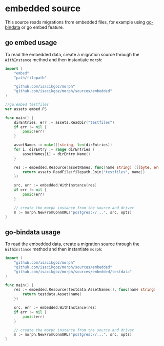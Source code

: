 # embedded source

This source reads migrations from embedded  files, for example using
[go-bindata](github.com/go-bindata/go-bindata) or go embed feature.

## go embed usage

To read the embedded data, create a migration source through the
`WithInstance` method and then instantiate `morph`:

```go
import (
	"embed"
	"path/filepath"

    "github.com/isacikgoz/morph"
    "github.com/isacikgoz/morph/sources/embedded"
)

//go:embed testfiles
var assets embed.FS

func main() {
	dirEntries, err := assets.ReadDir("testfiles")
    if err != nil {
        panic(err)
    }

	assetNames := make([]string, len(dirEntries))
	for i, dirEntry := range dirEntries {
		assetNames[i] = dirEntry.Name()
	}

    res := embedded.Resource(assetNames, func(name string) ([]byte, error) {
		return assets.ReadFile(filepath.Join("testfiles", name))
    })

    src, err := embedded.WithInstance(res)
    if err != nil {
        panic(err)
    }

    // create the morph instance from the source and driver
    m := morph.NewFromConnURL("postgres://...", src, opts)
}
```

## go-bindata usage

To read the embedded data, create a migration source through the
`WithInstance` method and then instantiate `morph`:

```go
import (
    "github.com/isacikgoz/morph"
    "github.com/isacikgoz/morph/sources/embedded"
    "github.com/isacikgoz/morph/sources/embedded/testdata"
)

func main() {
    res := embedded.Resource(testdata.AssetNames(), func(name string) ([]byte, error) {
        return testdata.Asset(name)
    })

    src, err := embedded.WithInstance(res)
    if err != nil {
        panic(err)
    }

    // create the morph instance from the source and driver
    m := morph.NewFromConnURL("postgres://...", src, opts)
}
```
